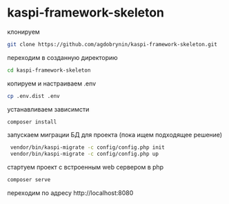 # kaspi-framework-skeleton


клонируем
````bash
git clone https://github.com/agdobrynin/kaspi-framework-skeleton.git
````
переходим в созданную директорию
````bash
cd kaspi-framework-skeleton
````
копируем и настраиваем .env
````bash
cp .env.dist .env
````
устанавливаем зависимсти
````bash
composer install
````
запускаем миграции БД для проекта (пока ищем подходящее решение)
````bash
 vendor/bin/kaspi-migrate -c config/config.php init
 vendor/bin/kaspi-migrate -c config/config.php up
````

стартуем проект с встроенным web сервером в php
````bash
composer serve
````
переходим по адресу http://localhost:8080 

